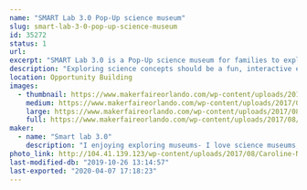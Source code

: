 ```yaml
---
name: "SMART Lab 3.0 Pop-Up science museum"
slug: smart-lab-3-0-pop-up-science-museum
id: 35272
status: 1
url: 
excerpt: "SMART Lab 3.0 is a Pop-Up science museum for families to explore science concepts through hands-on activities.Each activity is designed and build to be interactive, engaging and fun."
description: "Exploring science concepts should be a fun, interactive experience.  The SMART lab 3.0 Pop-Up science museum allows families to discover the wonder of science through hands-on interactive activities.  For example, at the bed of nails activity, families place a balloon on a bed of nails and add large wooden blocks  until the balloon pops. Due to the number of nails, the balloon will not pop until about 25 pounds of blocks have been added! The air cannon station allow families to see the result of the air vortex as the sequin wall shimmers and moves.  The wind tube provides an opportunity to explore air and design the best flyer.  Other activities explore the concepts of density, gravity sound and more."
location: Opportunity Building
images:
  - thumbnail: https://www.makerfaireorlando.com/wp-content/uploads/2017/08/P2155085.jpg
    medium: https://www.makerfaireorlando.com/wp-content/uploads/2017/08/P2155085.jpg
    large: https://www.makerfaireorlando.com/wp-content/uploads/2017/08/P2155085.jpg
    full: https://www.makerfaireorlando.com/wp-content/uploads/2017/08/P2155085.jpg
maker:
  - name: "Smart lab 3.0"
    description: "I enjoying exploring museums- I love science museums, unfortunately there are just not enough science museums.  So I design and create pop-up science museums that allow kids and their families to discover science in a fun interactive setting"
photo_link: http://104.41.139.123/wp-content/uploads/2017/08/Caroline-Nolan-2017-1024x768.jpg
last-modified-db: "2019-10-26 13:14:57"
last-exported: "2020-04-07 17:18:23"
---
```

